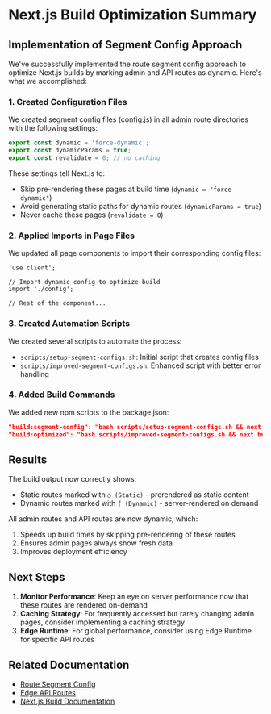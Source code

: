 # Next.js Build Optimization Summary

## Implementation of Segment Config Approach

We've successfully implemented the route segment config approach to optimize Next.js builds by marking admin and API routes as dynamic. Here's what we accomplished:

### 1. Created Configuration Files

We created segment config files (config.js) in all admin route directories with the following settings:

```js
export const dynamic = 'force-dynamic';
export const dynamicParams = true;
export const revalidate = 0; // no caching
```

These settings tell Next.js to:

- Skip pre-rendering these pages at build time (`dynamic = "force-dynamic"`)
- Avoid generating static paths for dynamic routes (`dynamicParams = true`)
- Never cache these pages (`revalidate = 0`)

### 2. Applied Imports in Page Files

We updated all page components to import their corresponding config files:

```tsx
'use client';

// Import dynamic config to optimize build
import './config';

// Rest of the component...
```

### 3. Created Automation Scripts

We created several scripts to automate the process:

- `scripts/setup-segment-configs.sh`: Initial script that creates config files
- `scripts/improved-segment-configs.sh`: Enhanced script with better error handling

### 4. Added Build Commands

We added new npm scripts to the package.json:

```json
"build:segment-config": "bash scripts/setup-segment-configs.sh && next build",
"build:optimized": "bash scripts/improved-segment-configs.sh && next build"
```

## Results

The build output now correctly shows:

- Static routes marked with `○ (Static)` - prerendered as static content
- Dynamic routes marked with `ƒ (Dynamic)` - server-rendered on demand

All admin routes and API routes are now dynamic, which:

1. Speeds up build times by skipping pre-rendering of these routes
2. Ensures admin pages always show fresh data
3. Improves deployment efficiency

## Next Steps

1. **Monitor Performance**: Keep an eye on server performance now that these routes are rendered on-demand
2. **Caching Strategy**: For frequently accessed but rarely changing admin pages, consider implementing a caching strategy
3. **Edge Runtime**: For global performance, consider using Edge Runtime for specific API routes

## Related Documentation

- [Route Segment Config](https://nextjs.org/docs/app/api-reference/file-conventions/route-segment-config)
- [Edge API Routes](https://nextjs.org/docs/app/building-your-application/routing/route-handlers#edge-and-nodejs-runtimes)
- [Next.js Build Documentation](https://nextjs.org/docs/app/building-your-application/deploying)
